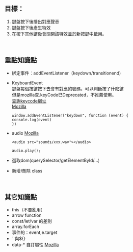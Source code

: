 
## 目標：

1. 鍵盤按下後播出對應聲音
2. 鍵盤按下後產生特效
3. 在按下其他鍵後會關閉該特效並於新按鍵中啟用。

<br />  


## 重點知識點
- 綁定事件：addEventListener（keydown/transitionend)

- KeyboardEvent  
鍵盤每個按鍵按下去會有對應的號碼，可以判斷按了什麼鍵  
但是mozilla查.keyCode已Deprecated，不推薦使用。  
[查詢keycode網址](https://keycode.info/)  
[Mozilla](https://developer.mozilla.org/en-US/docs/Web/API/KeyboardEvent)
    ```
    window.addEventListener("keydown", function (event) {
    console.log(event)
    })
    ```

- audio 
    [Mozilla](https://developer.mozilla.org/zh-CN/docs/Web/HTML/Element/audio)
    ```
    <audio src="sounds/xxx.wav"></audio>

    audio.play();
    ```

- 選取dom(querySelector/getElementById/...)

- 新增/刪除 class


<br />  

## 其它知識點

- this（不要亂用） 
- arrow function 
- const/let/var 的差別 
- array.forEach
- 事件的：event,e.target
- ``與${}
- data-* 自訂屬性 [Mozilla](https://developer.mozilla.org/zh-TW/docs/Web/HTML/Global_attributes/data-*)



